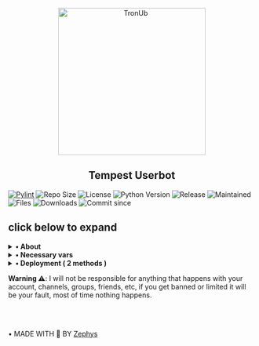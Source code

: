 <p align="center">
    <a href="https://github.com/TempestNetwork/TempestUB">
        <img src="Tempest/core/resources/images/tempest-round.png" height="300" width="300" alt="TronUb">
    </a>
</p>

<h2 align="center">Tempest Userbot</h2> 

[![Pylint](https://github.com/TempestNetwork/TempestUB/actions/workflows/pylint.yml/badge.svg)](https://github.com/TempestNetwork/TempestUB/actions/workflows/pylint.yml)
![Repo Size](https://img.shields.io/github/repo-size/TempestNetwork/TempestUB)
![License](https://img.shields.io/github/license/TempestNetwork/TempestUB)
![Python Version](https://img.shields.io/badge/python-3.10.5-aqua)
![Release](https://img.shields.io/github/v/release/TempestNetwork/TempestUB)
![Maintained](https://img.shields.io/badge/Maintained%20%3F-Yes-orange)
![Files](https://img.shields.io/github/directory-file-count/TempestNetwork/TempestUB?label=repo%20files)
![Downloads](https://img.shields.io/github/downloads/TempestNetwork/TempestUB/total)
![Commit since](https://img.shields.io/github/commits-since/TempestNetwork/TempestUB/0.0.1/main)


<h2>click below to expand</h2>

<details>
    <summary><b>• About</b></summary>

<br></br>
**This is a telegram userbot which is written in pure python language and it is based on Dan's** [pyrogram](https://github.com/pyrogram/pyrogram) **library.**

**Now let's understand what is a userbot ?**

**A userbot is simple program to automate your telegram account. Userbots are same as telegram bots.**
**the difference is that all the functionality & features of a bot is provided in a telegram user account.**

**You might be thinking, what can a userbot do ? well userbots can do a lots of things for example downloading a video/audio from 
YouTube, making telegram stickers, stopping unknown users from messaging us, image processing, etc. A userbot is not limited 
to its features it can be extended more and more, it can do more beyond its limits.**

</details>


<details>
    <summary>
        <b>• Necessary vars</b>
    </summary>
<br></br>

<p><blockquote>API_ID</blockquote></p>
get this value from https://my.telegram.org

<p><blockquote>API_HASH</blockquote></p>
get this value from https://my.telegram.org

<p><blockquote>SESSION</blockquote></p>
create session from session methods given below 

<p><blockquote>TRIGGER</blockquote></p>
by default its dot (.) 
change it to any single symbol you like

<p><blockquote>LOG_CHAT</blockquote></p>
make a private group and get its chat id

<p><blockquote>TIME_ZONE</blockquote></p>
by default its Asia/Kolkata, change it 
your time zone

<p><blockquote>TOKEN</blockquote></p>
create a bot at https://t.me/BotFather 
and get its bot token

</details>


<details>
    <summary><b>• Deployment ( 2 methods )</b></summary>

<br></br>

<b>1. Deploy on Heroku</b>

[![Deploy](https://www.herokucdn.com/deploy/button.svg)](https://heroku.com/deploy)

---

<br></br>

<b>2. Deploy on Termux</b>

<p>1. Install termux app in your device ( lastest version )</p>

<p>2. Run The code given below in termux.</p>

*  ```cd $HOME && pkg install python3 git && git clone https://github.com/TempestNetwork/TempestUB.git && cd Tempest && ./start.sh```

<p>3. Enter your details carefully.</p>

<p>4. Done, Have fun using Tempest Userbot.</p>

---


<br></br>
</details>

<b>Warning ⚠️</b>: I will not be responsible for anything that happens with your account, channels, groups, friends, etc, if you get banned or limited it will be your fault, most of time nothing happens.

<br></br>

• MADE WITH 🎉 BY [Zephys](https://t.me/X_Zephys)
